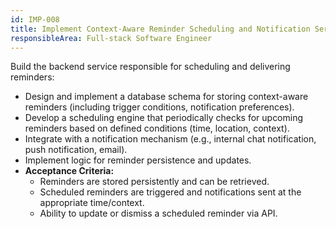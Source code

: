 ```yaml
---
id: IMP-008
title: Implement Context-Aware Reminder Scheduling and Notification Service
responsibleArea: Full-stack Software Engineer
---
```

Build the backend service responsible for scheduling and delivering reminders:
*   Design and implement a database schema for storing context-aware reminders (including trigger conditions, notification preferences).
*   Develop a scheduling engine that periodically checks for upcoming reminders based on defined conditions (time, location, context).
*   Integrate with a notification mechanism (e.g., internal chat notification, push notification, email).
*   Implement logic for reminder persistence and updates.
*   **Acceptance Criteria:**
    *   Reminders are stored persistently and can be retrieved.
    *   Scheduled reminders are triggered and notifications sent at the appropriate time/context.
    *   Ability to update or dismiss a scheduled reminder via API.